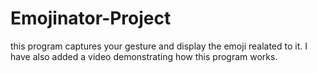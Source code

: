 # Emojinator-Project
this program captures your gesture and display the emoji realated to it.
I have also added a video demonstrating how this program works.
